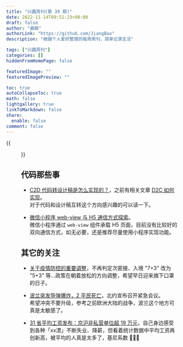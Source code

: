 ```yaml
---
title: "兴趣周刊(第 39 期)"
date: 2022-11-14T09:51:23+08:00
draft: false
author: "酱鲍"
authorLink: "https://github.com/JiangBao"
description: "根据个人爱好整理的每周周刊，简单记录生活"

tags: ["兴趣周刊"]
categories: []
hiddenFromHomePage: false

featuredImage: ""
featuredImagePreview: ""

toc: true
autoCollapseToc: true
math: false
lightgallery: true
linkToMarkdown: false
share:
  enable: false
comment: false
---
```

{{<figure src="https://jiangbao-1258001083.cos.ap-shanghai.myqcloud.com/2022fifalaeeb.jpg" title="史上最贵世界杯开幕 ⚽">}}
<!--more-->

## 代码那些事
* [C2D 代码转设计稿是怎么实现的？](https://mp.weixin.qq.com/s/LkbR6xEfc5KAgcp9GjgfIg)，之前有相关文章 [D2C 如何实现](https://mp.weixin.qq.com/s?__biz=Mzg3OTYzMDkzMg==&mid=2247492152&idx=1&sn=333ac759b7a97cdb6d260bca4ff41f3c&chksm=cf032d03f874a41560cf7f9fcfa1dbbb2700fe7c51834c10cc677a5ac1e7c8241622e0c2e346&scene=21#wechat_redirect)。  
对于代码和设计稿互转这个方向感兴趣的可以读一下。

* [微信小程序 web-view 与 H5 通信方式探索](https://mp.weixin.qq.com/s/qYrDTuEag_AKp44B43lqAw)。  
微信小程序通过 `web-view` 组件承载 H5 页面，目前没有比较好的双向通信方式，如无必要，还是推荐尽量使用小程序实现功能。

## 其它的关注
* [关于疫情防控的重要调整](http://www.nhc.gov.cn/xcs/yqfkdt/202211/ed9d123bbfe14e738402d846290049ea.shtml)，不再判定次密接、入境 "7+3" 改为 "5+3" 等...政策在朝着放松的方向调整，希望早日迎来摘下口罩的日子。

* [波兰突发导弹爆炸，2 平民死亡](http://k.sina.com.cn/article_6105713761_m16bedcc61057015sov.html?cre=videopc&mod=zixun&loc=7&r=0&rfunc=79&tj=cxvertical_pc_videopc_zixun&from=mil)，北约宣布召开紧急会议。  
希望冲突不要升级，参考之前欧洲大陆的战争，波兰这个地方可真是太敏感了。

* [31 省平均工资发布：京沪非私营单位超 19 万元](https://m.yicai.com/news/101600225.html)，自己身边感受到各种「xx漂」不断失业、降薪，但看着统计数据中平均工资再创新高，被平均的人真是太多了，基尼系数 🤔🤔🤔